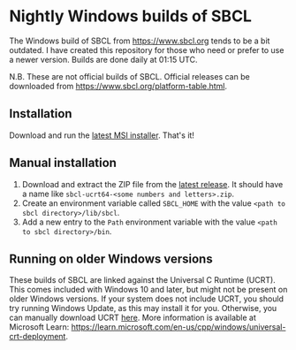 # Nightly Windows builds of SBCL

The Windows build of SBCL from https://www.sbcl.org tends to be a bit outdated. I have created this repository for those who need or prefer to use a newer version. Builds are done daily at 01:15 UTC.

N.B. These are not official builds of SBCL. Official releases can be downloaded from https://www.sbcl.org/platform-table.html.

## Installation
Download and run the [latest MSI installer](https://github.com/olnw/sbcl-builds/releases/latest). That's it!

## Manual installation
1. Download and extract the ZIP file from the [latest release](https://github.com/olnw/sbcl-builds/releases/latest). It should have a name like `sbcl-ucrt64-<some numbers and letters>.zip`.
2. Create an environment variable called `SBCL_HOME` with the value `<path to sbcl directory>/lib/sbcl`.
3. Add a new entry to the `Path` environment variable with the value `<path to sbcl directory>/bin`.

## Running on older Windows versions
These builds of SBCL are linked against the Universal C Runtime (UCRT). This comes included with Windows 10 and later, but might not be present on older Windows versions. If your system does not include UCRT, you should try running Windows Update, as this may install it for you. Otherwise, you can manually download UCRT [here](https://support.microsoft.com/kb/3118401). More information is available at Microsoft Learn: https://learn.microsoft.com/en-us/cpp/windows/universal-crt-deployment.

